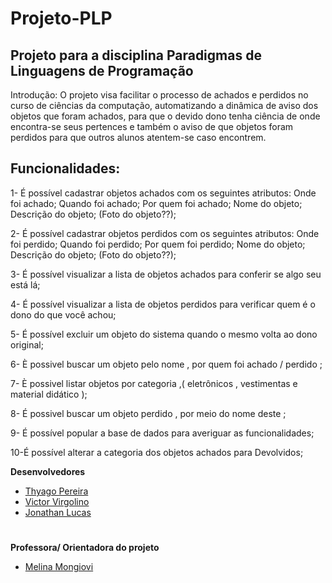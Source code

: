 # Projeto-PLP
## Projeto para a disciplina Paradigmas de Linguagens de Programação

Introdução: O projeto visa facilitar o processo de achados e perdidos no curso de ciências da computação, automatizando a dinâmica de aviso dos objetos que foram achados, para que o devido dono tenha ciência de onde encontra-se seus pertences e também o aviso de que objetos foram perdidos para que outros alunos atentem-se caso encontrem. 

## Funcionalidades:
 1- É possível cadastrar objetos achados com os seguintes atributos: Onde foi achado; Quando foi achado; Por quem foi achado; Nome do objeto; Descrição do objeto; (Foto do objeto??);

2- É possível cadastrar objetos perdidos com os seguintes atributos: Onde foi perdido; Quando foi perdido; Por quem foi  perdido; Nome do objeto; Descrição do objeto; (Foto do objeto??);

3- É possível visualizar a lista de objetos achados para conferir se algo seu está lá;

4- É possível visualizar a lista de objetos perdidos para verificar quem é o dono do que você achou;

5- É possível excluir um objeto do sistema quando o mesmo volta ao dono original;

6- È possivel buscar um objeto pelo nome , por quem foi achado / perdido ;

7- È possivel listar objetos por categoria ,( eletrônicos , vestimentas e material  didático );

8- É possivel buscar um objeto perdido , por meio do nome deste ;

9- É possível popular a base de dados para averiguar as funcionalidades;

10-É possível alterar a categoria dos objetos achados para Devolvidos;


__Desenvolvedores__

- [Thyago Pereira](https://github.com/thyagopereira)
- [Victor Virgolino](https://github.com/VictorVirgolino)
- [Jonathan Lucas](https://github.com/jonathanlucas1489)
#


__Professora/ Orientadora do projeto__
- [Melina Mongiovi](https://github.com/melmongiovi)
